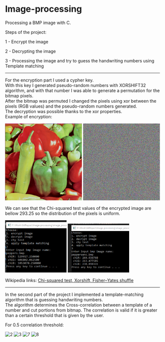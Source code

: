 # Image-processing
Processing a BMP image with C. 

Steps of the project:

1 - Encrypt the image

2 - Decrypting the image

3 - Processing the image and try to guess the handwriting numbers using Template matching

---

For the encryption part I used a cypher key.  
With this key I generated pseudo-random numbers with XORSHIFT32 algorithm, and with that number I was able to generate a permutation for the bitmap pixels.  
After the bitmap was permuted I changed the pixels using xor between the pixels (RGB values) and the pseudo-random numbers generated.   
The decryption was possible thanks to the xor properties.  
Example of encryption:

<p align="left">
  <img src="peppers.bmp" width="250" ">
  <img src="peppersenc.bmp" width="250" ">
</p>  

We can see that the Chi-squared test values of the encrypted image are bellow 293.25 so the distribution of the pixels is uniform.

<p align="left">
  <img src="chinormal.png" width="200" title="non encrypted image">
  <img src="chienc.png" width="200" title="encrypted image">
</p>  

Wikipedia links: 
<a href="https://en.wikipedia.org/wiki/Chi-squared_test">Chi-squared test, </a>
<a href="https://en.wikipedia.org/wiki/Xorshift">Xorshift, </a>
<a href="https://en.wikipedia.org/wiki/Fisher%E2%80%93Yates_shuffle">Fisher–Yates shuffle</a>

---

In the second part of the project I implemented a template-matching algorithm that is guessing handwriting numbers.  
The algorithm determines the Cross-correlation between a template of a number and cut portions from bitmap.
The correlation is valid if it is greater than a certain threshold that is given by the user.    

For 0.5 correlation threshold:
<p align="left">
  <img src="205.png" width="350" title="2">
  <img src="305.png" width="350" title="3">
  <img src="705.png" width="350" title="7">
  <img src="805.png" width="350" title="8">
</p>  
